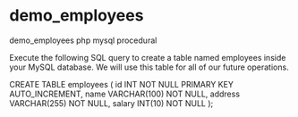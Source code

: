# demo_employees
demo_employees php mysql procedural

Execute the following SQL query to create a table named employees inside your MySQL database. We will use this table for all of our future operations.


CREATE TABLE employees (
    id INT NOT NULL PRIMARY KEY AUTO_INCREMENT,
    name VARCHAR(100) NOT NULL,
    address VARCHAR(255) NOT NULL,
    salary INT(10) NOT NULL
);
